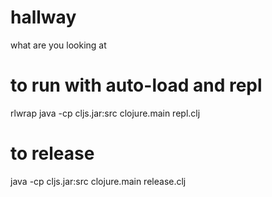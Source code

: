 # hallway
what are you looking at

# to run with auto-load and repl
rlwrap java -cp cljs.jar:src clojure.main repl.clj

# to release
java -cp cljs.jar:src clojure.main release.clj
